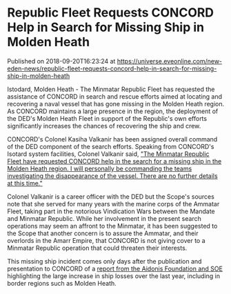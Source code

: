 # Republic Fleet Requests CONCORD Help in Search for Missing Ship in Molden Heath
Published on 2018-09-20T16:23:24 at https://universe.eveonline.com/new-eden-news/republic-fleet-requests-concord-help-in-search-for-missing-ship-in-molden-heath

Istodard, Molden Heath - The Minmatar Republic Fleet has requested the assistance of CONCORD in search and rescue efforts aimed at locating and recovering a naval vessel that has gone missing in the Molden Heath region. As CONCORD maintains a large presence in the region, the deployment of the DED's Molden Heath Fleet in support of the Republic's own efforts significantly increases the chances of recovering the ship and crew.

CONCORD's Colonel Kasiha Valkanir has been assigned overall command of the DED component of the search efforts. Speaking from CONCORD's Isotard system facilities, Colonel Valkanir said, ["The Minmatar Republic Fleet have requested CONCORD help in the search for a missing ship in the Molden Heath region. I will personally be commanding the teams investigating the disappearance of the vessel. There are no further details at this time."](https://twitter.com/concordvalkanir/status/1042810900103790592)

Colonel Valkanir is a career officer with the DED but the Scope's sources note that she served for many years with the marine corps of the Ammatar Fleet, taking part in the notorious Vindication Wars between the Mandate and Minmatar Republic. While her involvement in the present search operations may seem an affront to the Minmatar, it has been suggested to the Scope that another concern is to assure the Ammatar, and their overlords in the Amarr Empire, that CONCORD is not giving cover to a Minmatar Republic operation that could threaten their interests.

This missing ship incident comes only days after the publication and presentation to CONCORD of a [report from the Aidonis Foundation and SOE](https://community.eveonline.com/news/news-channels/world-news/large-increase-in-crew-losses-says-joint-report-by-aidonis-foundation-and-soe/) highlighting the large increase in ship losses over the last year, including in border regions such as Molden Heath.
